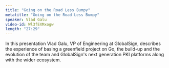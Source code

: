 ```yaml
---
title: "Going on the Road Less Bumpy"
metatitle: "Going on the Road Less Bumpy"
speaker: Vlad Galu
video-id: Wl3fEXMxogw
length: "27:29"
---
```

In this presentation Vlad Galu, VP of Engineering at GlobalSign, describes the experience of basing a greenfield project on Go, the build-up and the evolution of the team and GlobalSign's next generation PKI platforms along with the wider ecosystem.
